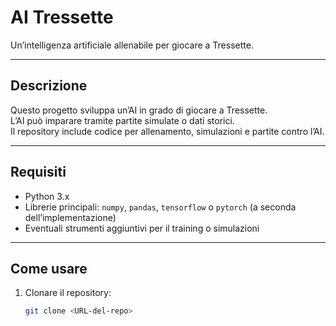 # AI Tressette
Un’intelligenza artificiale allenabile per giocare a Tressette.

---

## Descrizione
Questo progetto sviluppa un’AI in grado di giocare a Tressette.  
L’AI può imparare tramite partite simulate o dati storici.  
Il repository include codice per allenamento, simulazioni e partite contro l’AI.

---

## Requisiti
- Python 3.x
- Librerie principali: `numpy`, `pandas`, `tensorflow` o `pytorch` (a seconda dell’implementazione)
- Eventuali strumenti aggiuntivi per il training o simulazioni

---

## Come usare
1. Clonare il repository:
   ```bash
   git clone <URL-del-repo>
